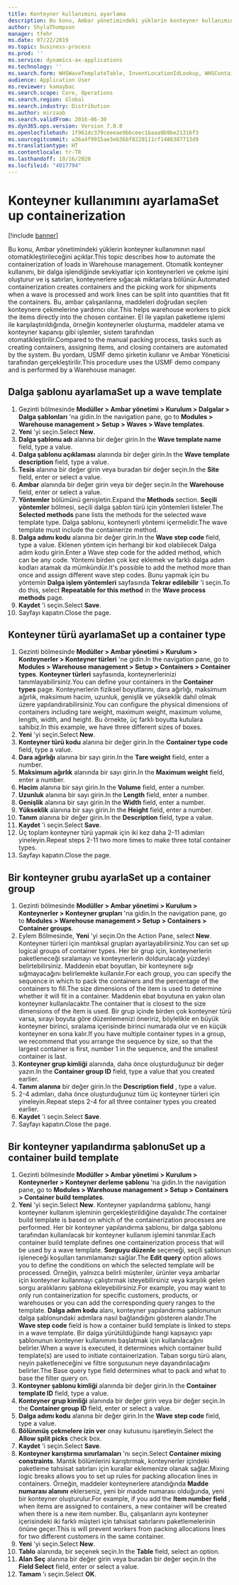 ```yaml
---
title: Konteyner kullanımını ayarlama
description: Bu konu, Ambar yönetimindeki yüklerin konteyner kullanımının nasıl otomatikleştirileceğini açıklar.
author: ShylaThompson
manager: tfehr
ms.date: 07/22/2019
ms.topic: business-process
ms.prod: ''
ms.service: dynamics-ax-applications
ms.technology: ''
ms.search.form: WHSWaveTemplateTable, InventLocationIdLookup, WHSContainerType, WHSContainerGroup, WHSContainerizationTable, WHSContainerizationBreak, WHSCreateContainerBreak, WHSContainerStructure, WHSContainerTable, WHSContainerizatonHistory, WHSContainerPackingPolicyChange, WHSManifestShipmentContainers, WHSAllowedContainerTypeGroup, WHSPostMethod, WHSContainerCreateDialog, WHSContainerCloseDiag, WHSContainer
audience: Application User
ms.reviewer: kamaybac
ms.search.scope: Core, Operations
ms.search.region: Global
ms.search.industry: Distribution
ms.author: mirzaab
ms.search.validFrom: 2016-06-30
ms.dyn365.ops.version: Version 7.0.0
ms.openlocfilehash: 1f961dc379ceeeae9bbceec1baaa9b9be21316f3
ms.sourcegitcommit: a36a4f9915ae3eb36bf8220111cf1486387713d9
ms.translationtype: HT
ms.contentlocale: tr-TR
ms.lasthandoff: 10/16/2020
ms.locfileid: "4017794"
---
```

# <a name="set-up-containerization"></a><span data-ttu-id="01089-103">Konteyner kullanımını ayarlama</span><span class="sxs-lookup"><span data-stu-id="01089-103">Set up containerization</span></span>

[!include [banner](../../includes/banner.md)]

<span data-ttu-id="01089-104">Bu konu, Ambar yönetimindeki yüklerin konteyner kullanımının nasıl otomatikleştirileceğini açıklar.</span><span class="sxs-lookup"><span data-stu-id="01089-104">This topic describes how to automate the containerization of loads in Warehouse management.</span></span> <span data-ttu-id="01089-105">Otomatik konteyner kullanımı, bir dalga işlendiğinde sevkiyatlar için konteynerleri ve çekme işini oluşturur ve iş satırları, konteynerlere sığacak miktarlara bölünür.</span><span class="sxs-lookup"><span data-stu-id="01089-105">Automated containerization creates containers and the picking work for shipments when a wave is processed and work lines can be split into quantities that fit the containers.</span></span> <span data-ttu-id="01089-106">Bu, ambar çalışanlarına, maddeleri doğrudan seçilen konteynere çekmelerine yardımcı olur.</span><span class="sxs-lookup"><span data-stu-id="01089-106">This helps warehouse workers to pick the items directly into the chosen container.</span></span> <span data-ttu-id="01089-107">El ile yapılan paketleme işlemi ile karşılaştırıldığında, örneğin konteynerler oluşturma, maddeler atama ve konteyner kapanışı gibi işlemler, sistem tarafından otomatikleştirilir.</span><span class="sxs-lookup"><span data-stu-id="01089-107">Compared to the manual packing process, tasks such as creating containers, assigning items, and closing containers are automated by the system.</span></span> <span data-ttu-id="01089-108">Bu yordam, USMF demo şirketin kullanır ve Ambar Yöneticisi tarafından gerçekleştirilir.</span><span class="sxs-lookup"><span data-stu-id="01089-108">This procedure uses the USMF demo company and is performed by a Warehouse manager.</span></span>


## <a name="set-up-a-wave-template"></a><span data-ttu-id="01089-109">Dalga şablonu ayarlama</span><span class="sxs-lookup"><span data-stu-id="01089-109">Set up a wave template</span></span>
1. <span data-ttu-id="01089-110">Gezinti bölmesinde **Modüller > Ambar yönetimi > Kurulum > Dalgalar > Dalga şablonları** 'na gidin.</span><span class="sxs-lookup"><span data-stu-id="01089-110">In the navigation pane, go to **Modules > Warehouse management > Setup > Waves > Wave templates**.</span></span>
2. <span data-ttu-id="01089-111">**Yeni** 'yi seçin.</span><span class="sxs-lookup"><span data-stu-id="01089-111">Select **New**.</span></span>
3. <span data-ttu-id="01089-112">**Dalga şablonu adı** alanına bir değer girin.</span><span class="sxs-lookup"><span data-stu-id="01089-112">In the **Wave template name** field, type a value.</span></span>
4. <span data-ttu-id="01089-113">**Dalga şablonu açıklaması** alanında bir değer girin.</span><span class="sxs-lookup"><span data-stu-id="01089-113">In the **Wave template description** field, type a value.</span></span>
5. <span data-ttu-id="01089-114">**Tesis** alanına bir değer girin veya buradan bir değer seçin.</span><span class="sxs-lookup"><span data-stu-id="01089-114">In the **Site** field, enter or select a value.</span></span>
6. <span data-ttu-id="01089-115">**Ambar** alanında bir değer girin veya bir değer seçin.</span><span class="sxs-lookup"><span data-stu-id="01089-115">In the **Warehouse** field, enter or select a value.</span></span>
7. <span data-ttu-id="01089-116">**Yöntemler** bölümünü genişletin.</span><span class="sxs-lookup"><span data-stu-id="01089-116">Expand the **Methods** section.</span></span> <span data-ttu-id="01089-117">**Seçili yöntemler** bölmesi, seçili dalga şablon türü için yöntemleri listeler.</span><span class="sxs-lookup"><span data-stu-id="01089-117">The **Selected methods** pane lists the methods for the selected wave template type.</span></span> <span data-ttu-id="01089-118">Dalga şablonu, konteynerli yöntemi içermelidir.</span><span class="sxs-lookup"><span data-stu-id="01089-118">The wave template must include the containerize method.</span></span>  
8. <span data-ttu-id="01089-119">**Dalga adımı kodu** alanına bir değer girin.</span><span class="sxs-lookup"><span data-stu-id="01089-119">In the **Wave step code** field, type a value.</span></span> <span data-ttu-id="01089-120">Eklenen yöntem için herhangi bir kod olabilecek Dalga adım kodu girin.</span><span class="sxs-lookup"><span data-stu-id="01089-120">Enter a Wave step code for the added method, which can be any code.</span></span> <span data-ttu-id="01089-121">Yöntemi birden çok kez eklemek ve farklı dalga adım kodları atamak da mümkündür.</span><span class="sxs-lookup"><span data-stu-id="01089-121">It's possible to add the method more than once and assign different wave step codes.</span></span> <span data-ttu-id="01089-122">Bunu yapmak için bu yöntemin **Dalga işlem yöntemleri** sayfasında **Tekrar edilebilir** 'i seçin.</span><span class="sxs-lookup"><span data-stu-id="01089-122">To do this, select **Repeatable for this method** in the **Wave process methods** page.</span></span>  
9. <span data-ttu-id="01089-123">**Kaydet** 'i seçin.</span><span class="sxs-lookup"><span data-stu-id="01089-123">Select **Save**.</span></span>
10. <span data-ttu-id="01089-124">Sayfayı kapatın.</span><span class="sxs-lookup"><span data-stu-id="01089-124">Close the page.</span></span>

## <a name="set-up-a-container-type"></a><span data-ttu-id="01089-125">Konteyner türü ayarlama</span><span class="sxs-lookup"><span data-stu-id="01089-125">Set up a container type</span></span>
1. <span data-ttu-id="01089-126">Gezinti bölmesinde **Modüller > Ambar yönetimi > Kurulum > Konteynerler > Konteyner türleri** 'ne gidin.</span><span class="sxs-lookup"><span data-stu-id="01089-126">In the navigation pane, go to **Modules > Warehouse management > Setup > Containers > Container types**.</span></span> <span data-ttu-id="01089-127">**Konteyner türleri** sayfasında, konteynerlerinizi tanımlayabilirsiniz.</span><span class="sxs-lookup"><span data-stu-id="01089-127">You can define your containers in the **Container types** page.</span></span> <span data-ttu-id="01089-128">Konteynerlerin fiziksel boyutlarını, dara ağırlığı, maksimum ağırlık, maksimum hacim, uzunluk, genişlik ve yükseklik dahil olmak üzere yapılandırabilirsiniz.</span><span class="sxs-lookup"><span data-stu-id="01089-128">You can configure the physical dimensions of containers including tare weight, maximum weight, maximum volume, length, width, and height.</span></span> <span data-ttu-id="01089-129">Bu örnekte, üç farklı boyutta kutulara sahibiz.</span><span class="sxs-lookup"><span data-stu-id="01089-129">In this example, we have three different sizes of boxes.</span></span>  
2. <span data-ttu-id="01089-130">**Yeni** 'yi seçin.</span><span class="sxs-lookup"><span data-stu-id="01089-130">Select **New**.</span></span>
3. <span data-ttu-id="01089-131">**Konteyner türü kodu** alanına bir değer girin.</span><span class="sxs-lookup"><span data-stu-id="01089-131">In the **Container type code** field, type a value.</span></span>
4. <span data-ttu-id="01089-132">**Dara ağırlığı** alanına bir sayı girin.</span><span class="sxs-lookup"><span data-stu-id="01089-132">In the **Tare weight** field, enter a number.</span></span>
5. <span data-ttu-id="01089-133">**Maksimum ağırlık** alanında bir sayı girin.</span><span class="sxs-lookup"><span data-stu-id="01089-133">In the **Maximum weight** field, enter a number.</span></span>
6. <span data-ttu-id="01089-134">**Hacim** alanına bir sayı girin.</span><span class="sxs-lookup"><span data-stu-id="01089-134">In the **Volume** field, enter a number.</span></span>
7. <span data-ttu-id="01089-135">**Uzunluk** alanına bir sayı girin.</span><span class="sxs-lookup"><span data-stu-id="01089-135">In the **Length** field, enter a number.</span></span>
8. <span data-ttu-id="01089-136">**Genişlik** alanına bir sayı girin.</span><span class="sxs-lookup"><span data-stu-id="01089-136">In the **Width** field, enter a number.</span></span>
9. <span data-ttu-id="01089-137">**Yükseklik** alanına bir sayı girin.</span><span class="sxs-lookup"><span data-stu-id="01089-137">In the **Height** field, enter a number.</span></span>
10. <span data-ttu-id="01089-138">**Tanım** alanına bir değer girin.</span><span class="sxs-lookup"><span data-stu-id="01089-138">In the **Description** field, type a value.</span></span>
11. <span data-ttu-id="01089-139">**Kaydet** 'i seçin.</span><span class="sxs-lookup"><span data-stu-id="01089-139">Select **Save**.</span></span>
13. <span data-ttu-id="01089-140">Üç toplam konteyner türü yapmak için iki kez daha 2-11 adımları yineleyin.</span><span class="sxs-lookup"><span data-stu-id="01089-140">Repeat steps 2-11 two more times to make three total container types.</span></span>
14. <span data-ttu-id="01089-141">Sayfayı kapatın.</span><span class="sxs-lookup"><span data-stu-id="01089-141">Close the page.</span></span>

## <a name="set-up-a-container-group"></a><span data-ttu-id="01089-142">Bir konteyner grubu ayarla</span><span class="sxs-lookup"><span data-stu-id="01089-142">Set up a container group</span></span>
1. <span data-ttu-id="01089-143">Gezinti bölmesinde **Modüller > Ambar yönetimi > Kurulum > Konteynerler > Konteyner grupları** 'na gidin.</span><span class="sxs-lookup"><span data-stu-id="01089-143">In the navigation pane, go to **Modules > Warehouse management > Setup > Containers > Container groups**.</span></span>
2. <span data-ttu-id="01089-144">Eylem Bölmesinde, **Yeni** 'yi seçin.</span><span class="sxs-lookup"><span data-stu-id="01089-144">On the Action Pane, select **New**.</span></span> <span data-ttu-id="01089-145">Konteyner türleri için mantıksal grupları ayarlayabilirsiniz.</span><span class="sxs-lookup"><span data-stu-id="01089-145">You can set up logical groups of container types.</span></span> <span data-ttu-id="01089-146">Her bir grup için, konteynerlerin paketleneceği sıralamayı ve konteynerlerin doldurulacağı yüzdeyi belirtebilirsiniz. Maddenin ebat boyutları, bir konteynere sığı sığmayacağını belirlemekte kullanılır.</span><span class="sxs-lookup"><span data-stu-id="01089-146">For each group, you can specify the sequence in which to pack the containers and the percentage of the containers to fill.The size dimensions of the item is used to determine whether it will fit in a container.</span></span> <span data-ttu-id="01089-147">Maddenin ebat boyutuna en yakın olan konteyner kullanılacaktır.</span><span class="sxs-lookup"><span data-stu-id="01089-147">The container that is closest to the size dimensions of the item is used.</span></span> <span data-ttu-id="01089-148">Bir grup içinde birden çok konteyner türü varsa, sırayı boyuta göre düzenlemenizi öneririz, böylelikle en büyük konteyner birinci, sıralama içerisinde birinci numarada olur ve en küçük konteyner en sona kalır.</span><span class="sxs-lookup"><span data-stu-id="01089-148">If you have multiple container types in a group, we recommend that you arrange the sequence by size, so that the largest container is first, number 1 in the sequence, and the smallest container is last.</span></span>    
3. <span data-ttu-id="01089-149">**Konteyner grup kimliği** alanında, daha önce oluşturduğunuz bir değer yazın.</span><span class="sxs-lookup"><span data-stu-id="01089-149">In the **Container group ID** field, type a value that you created earlier.</span></span>
4. <span data-ttu-id="01089-150">**Tanım alanına** bir değer girin.</span><span class="sxs-lookup"><span data-stu-id="01089-150">In the **Description field** , type a value.</span></span>
5. <span data-ttu-id="01089-151">2-4 adımları, daha önce oluşturduğunuz tüm üç konteyner türleri için yineleyin.</span><span class="sxs-lookup"><span data-stu-id="01089-151">Repeat steps 2-4 for all three container types you created earlier.</span></span>
6. <span data-ttu-id="01089-152">**Kaydet** 'i seçin.</span><span class="sxs-lookup"><span data-stu-id="01089-152">Select **Save**.</span></span>
7. <span data-ttu-id="01089-153">Sayfayı kapatın.</span><span class="sxs-lookup"><span data-stu-id="01089-153">Close the page.</span></span>

## <a name="set-up-a-container-build-template"></a><span data-ttu-id="01089-154">Bir konteyner yapılandırma şablonu</span><span class="sxs-lookup"><span data-stu-id="01089-154">Set up a container build template</span></span>
1. <span data-ttu-id="01089-155">Gezinti bölmesinde **Modüller > Ambar yönetimi > Kurulum > Konteynerler > Konteyner derleme şablonu** 'na gidin.</span><span class="sxs-lookup"><span data-stu-id="01089-155">In the navigation pane, go to **Modules > Warehouse management > Setup > Containers > Container build templates**.</span></span>
2. <span data-ttu-id="01089-156">**Yeni** 'yi seçin.</span><span class="sxs-lookup"><span data-stu-id="01089-156">Select **New**.</span></span> <span data-ttu-id="01089-157">Konteyner yapılandırma şablonu, hangi konteyner kullanım işleminin gerçekleştirildiğine dayalıdır.</span><span class="sxs-lookup"><span data-stu-id="01089-157">The container build template is based on which of the containerization processes are performed.</span></span> <span data-ttu-id="01089-158">Her bir konteyner yapılandırma şablonu, bir dalga şablonu tarafından kullanılacak bir konteyner kullanım işlemini tanımlar.</span><span class="sxs-lookup"><span data-stu-id="01089-158">Each container build template defines one containerization process that will be used by a wave template.</span></span> <span data-ttu-id="01089-159">**Sorguyu düzenle** seçeneği, seçili şablonun işleneceği koşulları tanımlamanızı sağlar.</span><span class="sxs-lookup"><span data-stu-id="01089-159">The **Edit query** option allows you to define the conditions on which the selected template will be processed.</span></span> <span data-ttu-id="01089-160">Örneğin, yalnızca belirli müşteriler, ürünler veya ambarlar için konteyner kullanmayı çalıştırmak isteyebilirsiniz veya karşılık gelen sorgu aralıklarını şablona ekleyebilirsiniz.</span><span class="sxs-lookup"><span data-stu-id="01089-160">For example, you may want to only run containerization for specific customers, products, or warehouses or you can add the corresponding query ranges to the template.</span></span> <span data-ttu-id="01089-161">**Dalga adım kodu** alanı, konteyner yapılandırma şablonunun dalga şablonundaki adımlara nasıl bağlandığını gösteren alandır.</span><span class="sxs-lookup"><span data-stu-id="01089-161">The **Wave step code** field is how a container build template is linked to steps in a wave template.</span></span> <span data-ttu-id="01089-162">Bir dalga yürütüldüğünde hangi kapsayıcı yapı şablonunun konteyner kullanımını başlatmak için kullanılacağını belirler.</span><span class="sxs-lookup"><span data-stu-id="01089-162">When a wave is executed, it determines which container build template(s) are used to initiate containerization.</span></span> <span data-ttu-id="01089-163">Taban sorgu türü alanı, neyin paketleneceğini ve filtre sorgusunun neye dayandırılacağını belirler.</span><span class="sxs-lookup"><span data-stu-id="01089-163">The Base query type field determines what to pack and what to base the filter query on.</span></span> 
3. <span data-ttu-id="01089-164">**Konteyner şablonu kimliği** alanında bir değer girin.</span><span class="sxs-lookup"><span data-stu-id="01089-164">In the **Container template ID** field, type a value.</span></span>
4. <span data-ttu-id="01089-165">**Konteyner grup kimliği** alanında bir değer girin veya bir değer seçin.</span><span class="sxs-lookup"><span data-stu-id="01089-165">In the **Container group ID** field, enter or select a value.</span></span>
5. <span data-ttu-id="01089-166">**Dalga adımı kodu** alanına bir değer girin.</span><span class="sxs-lookup"><span data-stu-id="01089-166">In the **Wave step code** field, type a value.</span></span>
6. <span data-ttu-id="01089-167">**Bölünmüş çekmelere izin ver** onay kutusunu işaretleyin.</span><span class="sxs-lookup"><span data-stu-id="01089-167">Select the **Allow split picks** check box.</span></span>
7. <span data-ttu-id="01089-168">**Kaydet** 'i seçin.</span><span class="sxs-lookup"><span data-stu-id="01089-168">Select **Save**.</span></span>
8. <span data-ttu-id="01089-169">**Konteyner karıştırma sınırlamaları** 'nı seçin.</span><span class="sxs-lookup"><span data-stu-id="01089-169">Select **Container mixing constraints**.</span></span> <span data-ttu-id="01089-170">Mantık bölümlerini karıştırmak, konteynerler içindeki paketleme tahsisat satırları için kurallar eklemenize olanak sağlar.</span><span class="sxs-lookup"><span data-stu-id="01089-170">Mixing logic breaks allows you to set up rules for packing allocation lines in containers.</span></span> <span data-ttu-id="01089-171">Örneğin, maddeler konteynerlere atandığında **Madde numarası alanını** eklerseniz, yeni bir madde numarası olduğunda, yeni bir konteyner oluşturulur.</span><span class="sxs-lookup"><span data-stu-id="01089-171">For example, if you add the **Item number field** , when items are assigned to containers, a new container will be created when there is a new item number.</span></span> <span data-ttu-id="01089-172">Bu, çalışanların aynı konteyner içerisindeki iki farklı müşteri için tahsisat satırlarını paketlemelerinin önüne geçer.</span><span class="sxs-lookup"><span data-stu-id="01089-172">This is will prevent workers from packing allocations lines for two different customers in the same container.</span></span>  
9. <span data-ttu-id="01089-173">**Yeni** 'yi seçin.</span><span class="sxs-lookup"><span data-stu-id="01089-173">Select **New**.</span></span>
10. <span data-ttu-id="01089-174">**Tablo** alanında, bir seçenek seçin.</span><span class="sxs-lookup"><span data-stu-id="01089-174">In the **Table** field, select an option.</span></span>
11. <span data-ttu-id="01089-175">**Alan Seç** alanına bir değer girin veya buradan bir değer seçin.</span><span class="sxs-lookup"><span data-stu-id="01089-175">In the **Field Select** field, enter or select a value.</span></span>
12. <span data-ttu-id="01089-176">**Tamam** 'ı seçin.</span><span class="sxs-lookup"><span data-stu-id="01089-176">Select **OK**.</span></span>

